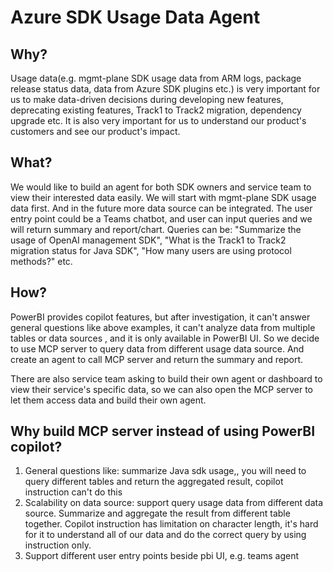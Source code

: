 # Azure SDK Usage Data Agent


## Why?

Usage data(e.g. mgmt-plane SDK usage data from ARM logs, package release status data, data from Azure SDK plugins etc.) is very important for us to make data-driven decisions during developing new features, deprecating existing features, Track1 to Track2 migration, dependency upgrade etc. It is also very important for us to understand our product's customers and see our product's impact.

## What?
We would like to build an agent for both SDK owners and service team to view their interested data easily. We will start with mgmt-plane SDK usage data first. And in the future more data source can be integrated. The user entry point could be a Teams chatbot, and user can input queries and we will return summary and report/chart. Queries can be: "Summarize the usage of OpenAI management SDK", "What is the Track1 to Track2 migration status for Java SDK", "How many users are using protocol methods?" etc.

## How?
PowerBI provides copilot features, but after investigation, it can't answer general questions like above examples, it can't analyze data from multiple tables or data sources , and it is only available in PowerBI UI. So we decide to use MCP server to query data from different usage data source. And create an agent to call MCP server and return the summary and report.

There are also service team asking to build their own agent or dashboard to view their service's specific data, so we can also open the MCP server to let them access data and build their own agent.

## Why build MCP server instead of using PowerBI copilot?

1. General questions like: summarize Java sdk usage,, you will need to query different tables and return the aggregated result, copilot instruction can't do this
2. Scalability on data source: support query usage data from different data source. Summarize and aggregate the result from different table together. Copilot instruction has limitation on character length, it's hard for it to understand all of our data and do the correct query by using instruction only.
3. Support different user entry points beside pbi UI, e.g. teams agent